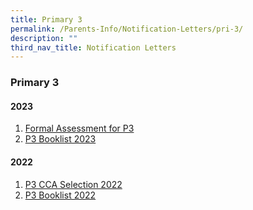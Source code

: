 ```yaml
---
title: Primary 3
permalink: /Parents-Info/Notification-Letters/pri-3/
description: ""
third_nav_title: Notification Letters
---
```

### Primary 3

#### 2023
1. [Formal Assessment for P3](/files/2023/T1/2023%20Formal%20Assessment%20for%20P3%20(Parent%20notification)%20.pdf)
2. [P3 Booklist 2023](/files/2023/P3%202023%20BOOKLIST.pdf)

#### 2022
1. [P3 CCA Selection 2022](/files/P3%20CCA%20Selection%202022.pdf)
2. [P3 Booklist 2022](/files/P3%20Booklist%202022.pdf)
